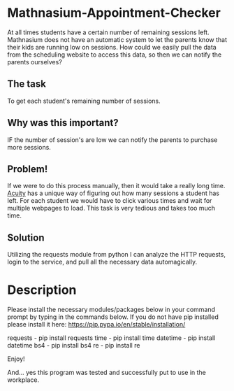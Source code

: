 # Mathnasium-Appointment-Checker
At all times students have a certain number of remaining sessions left. Mathnasium does not have an automatic system to let the parents know that their kids are running low on sessions. How could we easily pull the data from the scheduling website to access this data, so then we can notify the parents ourselves?

## The task
To get each student's remaining number of sessions.

## Why was this important?
IF the number of session's are low we can notify the parents to purchase more sessions.

## Problem!
If we were to do this process manually, then it would take a really long time. [Acuity](https://www.acuityscheduling.com/) has a unique way of figuring out how many sessions a student has left. For each student we would have to click various times and wait for multiple webpages to load. This task is very tedious and takes too much time.

## Solution
Utilizing the requests module from python I can analyze the HTTP requests, login to the service, and pull all the necessary data automagically.

# Description
Please install the necessary modules/packages below in your command prompt by typing in the commands below.
If you do not have pip installed please install it here: https://pip.pypa.io/en/stable/installation/

requests - pip install requests
time - pip install time
datetime - pip install datetime
bs4 - pip install bs4
re - pip install re

Enjoy!

And... yes this program was tested and successfully put to use in the workplace. 
